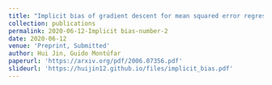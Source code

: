 ```yaml
---
title: "Implicit bias of gradient descent for mean squared error regression with wide neural networks"
collection: publications
permalink: 2020-06-12-Implicit bias-number-2
date: 2020-06-12
venue: 'Preprint, Submitted'
author: Hui Jin, Guido Montúfar
paperurl: 'https://arxiv.org/pdf/2006.07356.pdf'
slideurl: 'https://huijin12.github.io/files/implicit_bias.pdf'
---
```

<!-- excerpt: 'This paper is about the number 2. The number 3 is left for future work.' -->
<!-- citation: 'Your Name, You. (2010). &quot;Paper Title Number 2.&quot; <i>Journal 1</i>. 1(2).' -->
<!-- This paper is about the number 2. The number 3 is left for future work. -->

<!-- [Download paper here](https://arxiv.org/pdf/2006.07356.pdf) -->

<!-- Recommended citation: Your Name, You. (2010). "Paper Title Number 2." <i>Journal 1</i>. 1(2). -->
